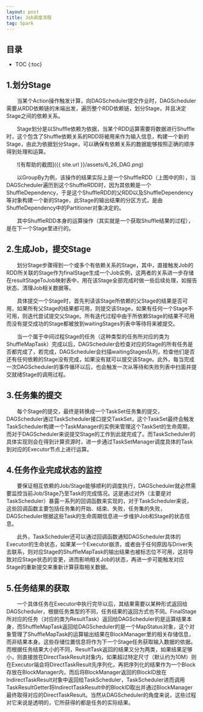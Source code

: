 ```yaml
---
layout: post
title: Job调度流程
tag: Spark
---
```

## 目录
* TOC
{:toc}
## 1.划分Stage
　　当某个Action操作触发计算，向DAGScheduler提交作业时，DAGScheduler需要从RDD依赖链的末端出发，遍历整个RDD依赖链，划分Stage，并且决定Stage之间的依赖关系。

　　Stage划分是以Shuffle依赖为依据，当某个RDD运算需要将数据进行Shuffle时，这个包含了Shuffle依赖关系的RDD将被用来作为输入信息，构建一个新的Stage，由此为依据划分Stage，可以确保有依赖关系的数据能够按照正确的顺序得到处理和运算。

　　![有帮助的截图]({{ site.url }}/assets/6_26_DAG.png)

　　以GroupBy为例，该操作的结果实际上是一个ShuffleRDD（上图中的B），当DAGScheduler遍历到这个ShuffleRDD时，因为其依赖是一个ShuffleDependency，于是这个ShuffleRDD的父RDD以及ShuffleDependency等对象构建一个新的Stage，此Stage的输出结果的分区方式，是由ShuffleDependency中的Partitioner对象决定的。

　　其中ShuffleRDD本身的运算操作（其实就是一个获取Shuffle结果的过程），是在下一个Stage里进行的。　
## 2.生成Job，提交Stage
　　划分Stage步骤得到一个或多个有依赖关系的Stage，其中，直接触发Job的RDD所关联的Stage作为finalStage生成一个Job实例，这两者的关系进一步存储在resultStageToJob映射表中，用在该Stage全部完成时做一些后续处理，如报告状态、清理Job相关数据等。

　　具体提交一个Stage时，首先判读该Stage所依赖的父Stage的结果是否可用，如果所有父Stage的结果都可用，则提交该Stage，如果有任何一个Stage不可用，则迭代尝试提交父Stage。所有迭代过程中由于所依赖Stage的结果不可用而没有提交成功的Stage都被放到waitingStages列表中等待将来被提交。

　　当一个属于中间过程Stage的任务（这种类型的任务所对应的类为ShuffleMapTask）完成以后，DAGScheduler会检查对应的Stage的所有任务是否都完成了，若完成，DAGScheduler会扫描waitingStages队列，检查他们是否还有任何依赖的Stage没有完成，如果没有就可以提交该Stage。此外，每当完成一次DAGScheduler的事件循环以后，也会触发一次从等待和失败列表中扫面并提交就绪Stage的调用过程。
## 3.任务集的提交
　　每个Stage的提交，最终是转换成一个TaskSet任务集的提交，DAGScheduler通过TaskScheduler接口提交TaskSet，这个TaskSet最终会触发TaskScheduler构建一个TaskManager的实例来管理这个TaskSet的生命周期，而对于DAGScheduler来说提交Stage的工作到此就完成了。而TaskScheduler的具体实现则会在得到计算资源时，进一步通过TaskSetManager调度具体的Task到对应的Executor节点上进行运算。
## 4.任务作业完成状态的监控
　　要保证相互依赖的Job/Stage能够顺利的调度执行，DAGScheduler就必然需要监控当前Job/Stage乃至Task的完成情况。这是通过对外（主要是对TaskScheduler）暴露一系列的回调函数来实现的，对于TaskScheduler来说，这些回调函数主要包括任务集的开始、结束、失败，任务集的失败，DAGScheduler根据这些Task的生命周期信息进一步维护Job和Stage的状态信息。

　　此外，TaskScheduler还可以通过回调函数通知DAGScheduler具体的Executor的生命状态，如果某一个Executor崩溃，或者由于任何原因与Driver失去联系，则对应Stage的ShuffleMapTask的输出结果也被标志位不可用，这将导致对应Stage状态的变更，进而影响相关Job的状态，再进一步可能触发对应Stage的重新提交来重新计算获取相关数据。
## 5.任务结果的获取
　　一个具体任务在Executor中执行完毕以后，其结果需要以某种形式返回给DAGScheduler，根据任务类型的不同，任务结果的返回方式也不同。FinalStage所对应的任务（对应的类为ResultTask）返回给DAGScheduler的是运算结果本身，而ShuffleMapTask返回给DAGScheduler的是一个MapStatus对象，这个对象管理了ShuffleMapTask的运算输出结果在BlockManager里的相关存储信息，而非结果本身。这些存储位置信息将作为下一个Stage任务获取输入数据的依据。而根据任务结果大小的不同，ResultTask返回的结果又分为两类，如果结果足够小，则直接放在DirectTaskResult对象内，如果超过特定尺寸（默认约为10M）则在Executor端会将DirectTaskResult先序列化，再把序列化的结果作为一个Block存放在BlockManager内，而后将BlockManager返回的BlockID放在IndirectTaskResult对象中返回给TaskScheduler，TaskScheduler进而调用TaskResultGetter将IndirectTaskResult中的BlockID取出并通过BlockManager最终取得对应的DirectTaskResult。当然从DAGScheduler的角度来说，这些过程对它来说是透明的，它所获得的都是任务的实际结果。